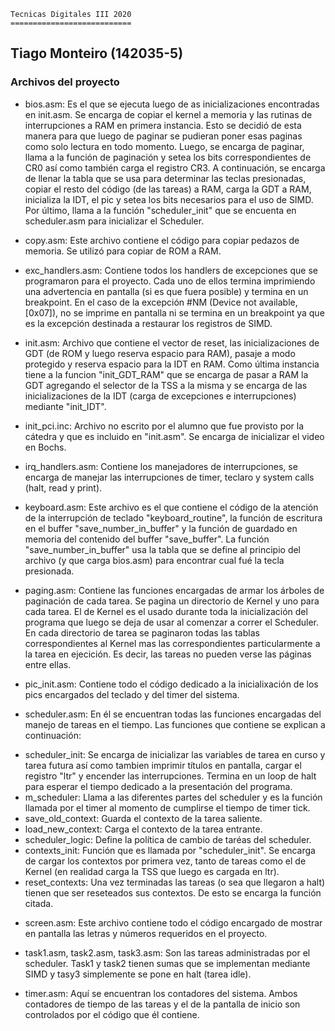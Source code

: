 	Tecnicas Digitales III 2020
	===========================
##	Tiago Monteiro (142035-5)

### Archivos del proyecto

* bios.asm: Es el que se ejecuta luego de as inicializaciones encontradas en init.asm. Se encarga de copiar el kernel a memoria y las rutinas de interrupciones a RAM en primera instancia. Esto se decidió de esta manera para que luego de paginar se pudieran poner esas paginas como solo lectura en todo momento. Luego, se encarga de paginar, llama a la función de paginación y setea los bits correspondientes de CR0 así como también carga el registro CR3. A continuación, se encarga de llenar la tabla que se usa para determinar las teclas presionadas, copiar el resto del código (de las tareas) a RAM, carga la GDT a RAM, inicializa la IDT, el pic y setea los bits necesarios para el uso de SIMD. Por último, llama a la función "scheduler_init" que se encuenta en scheduler.asm para inicializar el Scheduler.

* copy.asm: Este archivo contiene el código para copiar pedazos de memoria. Se utilizó para copiar de ROM a RAM.

* exc_handlers.asm: Contiene todos los handlers de excepciones que se programaron para el proyecto. Cada uno de ellos termina imprimiendo una advertencia en pantalla (si es que fuera posible) y termina en un breakpoint. En el caso de la excepción #NM (Device not available, [0x07]), no se imprime en pantalla ni se termina en un breakpoint ya que es la excepción destinada a restaurar los registros de SIMD.

* init.asm: Archivo que contiene el vector de reset, las inicializaciones de GDT (de ROM y luego reserva espacio para RAM), pasaje a modo protegido y reserva espacio para la IDT en RAM. Como última instancia tiene a la funcion "init_GDT_RAM" que se encarga de pasar a RAM la GDT agregando el selector de la TSS a la misma y se encarga de las inicializaciones de la IDT (carga de excepciones e interrupciones) mediante "init_IDT".

* init_pci.inc: Archivo no escrito por el alumno que fue provisto por la cátedra y que es incluido en "init.asm". Se encarga de inicializar el video en Bochs.

* irq_handlers.asm: Contiene los manejadores de interrupciones, se encarga de manejar las interrupciones de timer, teclaro y system calls (halt, read y print).

* keyboard.asm: Este archivo es el que contiene el código de la atención de la interrupción de teclado "keyboard_routine", la función de escritura en el buffer "save_number_in_buffer" y la función de guardado en memoria del contenido del buffer "save_buffer".
La función "save_number_in_buffer" usa la tabla que se define al principio del archivo (y que carga bios.asm) para encontrar cual fué la tecla presionada.

* paging.asm: Contiene las funciones encargadas de armar los árboles de paginación de cada tarea. Se pagina un directorio de Kernel y uno para cada tarea. El de Kernel es el usado durante toda la inicialización del programa que luego se deja de usar al comenzar a correr el Scheduler. En cada directorio de tarea se paginaron todas las tablas correspondientes al Kernel mas las correspondientes particularmente a la tarea en ejecición. Es decir, las tareas no pueden verse las páginas entre ellas.

* pic_init.asm: Contiene todo el código dedicado a la inicialixación de los pics encargados del teclado y del timer del sistema.

* scheduler.asm: En él se encuentran todas las funciones encargadas del manejo de tareas en el tiempo.
Las funciones que contiene se explican a continuación:
+ scheduler_init: Se encarga de inicializar las variables de tarea en curso y tarea futura así como tambien imprimir títulos en pantalla, cargar el registro "ltr" y encender las interrupciones. Termina en un loop de halt para esperar el tiempo dedicado a la presentación del programa.
+ m_scheduler: Llama a las diferentes partes del scheduler y es la función llamada por el timer al momento de cumplirse el tiempo de timer tick.
+ save_old_context: Guarda el contexto de la tarea saliente.
+ load_new_context: Carga el contexto de la tarea entrante.
+ scheduler_logic: Define la política de cambio de taréas del scheduler.
+ contexts_init: Función que es llamada por "scheduler_init". Se encarga de cargar los contextos por primera vez, tanto de tareas como el de Kernel (en realidad carga la TSS que luego es cargada en ltr).
+ reset_contexts: Una vez terminadas las tareas (o sea que llegaron a halt) tienen que ser reseteados sus contextos. De esto se encarga la función citada.

* screen.asm: Este archivo contiene todo el código encargado de mostrar en pantalla las letras y números requeridos en el proyecto.

* task1.asm, task2.asm, task3.asm: Son las tareas administradas por el scheduler. Task1 y task2 tienen sumas que se implementan mediante SIMD y tasy3 simplemente se pone en halt (tarea idle).

* timer.asm: Aquí se encuentran los contadores del sistema. Ambos contadores de tiempo de las tareas y el de la pantalla de inicio son controlados por el código que él contiene.




